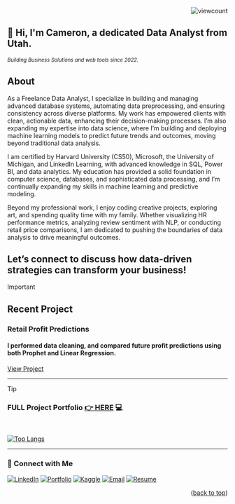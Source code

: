 <a name="readme-top"></a>
<p align="right">
  <img src="https://komarev.com/ghpvc/?username=CameronCSS&style=flat" alt="viewcount">
</p>


## 👋 Hi, I'm Cameron, a dedicated Data Analyst from Utah.

<sub><em>Building Business Solutions and web tools since 2022.</em> </sub>
<br>

## **About**
As a Freelance Data Analyst, I specialize in building and managing advanced database systems, automating data preprocessing, and ensuring consistency across diverse platforms. My work has empowered clients with clean, actionable data, enhancing their decision-making processes. I’m also expanding my expertise into data science, where I’m building and deploying machine learning models to predict future trends and outcomes, moving beyond traditional data analysis.

I am certified by Harvard University (CS50), Microsoft, the University of Michigan, and LinkedIn Learning, with advanced knowledge in SQL, Power BI, and data analytics. 
My education has provided a solid foundation in computer science, databases, and sophisticated data processing, and I’m continually expanding my skills in machine learning and predictive modeling.

Beyond my professional work, I enjoy coding creative projects, exploring art, and spending quality time with my family. Whether visualizing HR performance metrics, analyzing review sentiment with NLP, or conducting retail price comparisons, I am dedicated to pushing the boundaries of data analysis to drive meaningful outcomes.

Let’s connect to discuss how data-driven strategies can transform your business!
----


> [!IMPORTANT] 
> ## Recent Project
> ### Retail Profit Predictions
> #### I performed data cleaning, and compared future profit predictions using both Prophet and Linear Regression.
> [View Project](https://github.com/CameronCSS/Retail_Profit_Predictions/tree/master/README.md)
<hr>

> [!TIP]
> ### FULL Project Portfolio [👉 HERE](https://github.com/CameronCSS/PersonalProjects/blob/main/README.md) :computer:
<br>


[![Top Langs](https://github-readme-stats.vercel.app/api/top-langs/?username=CameronCSS&layout=compact&hide=css&theme=dark)](https://github.com/anuraghazra/github-readme-stats)


----

### 💬 Connect with Me

<span>[![LinkedIn](https://github.com/user-attachments/assets/d1d2f882-0bda-46cb-9b7c-9f01eff81da9)](https://www.linkedin.com/in/cameron-css/) [![Portfolio](https://github.com/user-attachments/assets/eb2e9672-e765-442f-89d7-149c7e7db0a8)](https://CamDoesData.com) [![Kaggle](https://github.com/user-attachments/assets/ef5fbcf3-067a-4bb1-b5cd-fd4e369df980)](https://www.kaggle.com/cameronseamons) [![Email](https://github.com/user-attachments/assets/12af3cba-137e-498f-abe1-c66108e5e57a)](mailto:CameronSeamons@gmail.com)  [![Resume](https://github.com/user-attachments/assets/1ee4d4d1-22cd-42ff-b2e4-be7185269306)](https://drive.google.com/file/d/1YaM4hDtt2-79ShBVTN06Y3BU79LvFw6J/view?usp=sharing)</span>

<p align="right">(<a href="#readme-top">back to top</a>)</p>
